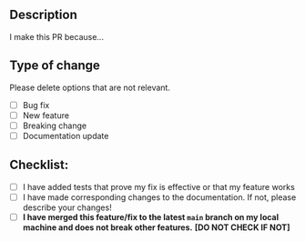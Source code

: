 ## Description

I make this PR because...

## Type of change

Please delete options that are not relevant.

- [ ] Bug fix
- [ ] New feature
- [ ] Breaking change
- [ ] Documentation update

## Checklist:

- [ ] I have added tests that prove my fix is effective or that my feature works
- [ ] I have made corresponding changes to the documentation. If not, please describe your changes!
- [ ] **I have merged this feature/fix to the latest `main` branch on my local machine and does not break other features.**
**[DO NOT CHECK IF NOT]**
